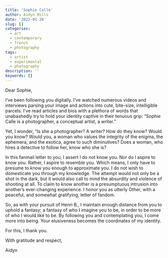 ```yaml
---
title: 'Sophie Calle'
author: Aidyn Mills
date: '2022-01-26'
slug: []
categories:
  - art
  - contemporary
  - french
  - photography
tags:
  - artist
  - experimental
  - photography
description: ''
keywords: []
---
```


Dear Sophie,

I’ve been following you digitally. I’ve watched numerous videos and interviews parsing your image and actions into cute, bite-size, intelligible parcels. I’ve read articles and bios with a plethora of words that unabashedly try to hold your identity captive in their tenuous grip: “Sophie Calle is a photographer, a conceptual artist, a writer.”

Yet, I wonder, “Is she a photographer? A writer? How do they know? Would you know? Would you, a woman who values the integrity of the enigma, the ephemera, and the exotica, agree to such diminutives? Does a woman, who hires a detective to follow her, know who she is?

In this fanmail letter to you, I assert I do not know you. Nor do I aspire to know you. Rather, I aspire to resemble you. Which means, I only have to presume to know you enough to approximate you. I do not wish to domesticate you through my knowledge. The attempt would not only be a shot in the dark, but it would also call to mind the absurdity and violence of shooting at all. To claim to know another is a presumptuous intrusion into another’s ever-changing experience. I honor you as utterly Other, with a peaceful, and somewhat gratifying, letter of fandom.

So, as with your pursuit of Henri B., I maintain enough distance from you to uphold a fantasy; a fantasy of who I imagine you to be, in order to be more of who I would like to be. By following you and contemplating you, I come more into being. Your elusiveness becomes the coordinates of my identity.

For this, I thank you.

With gratitude and respect, 

Aidyn